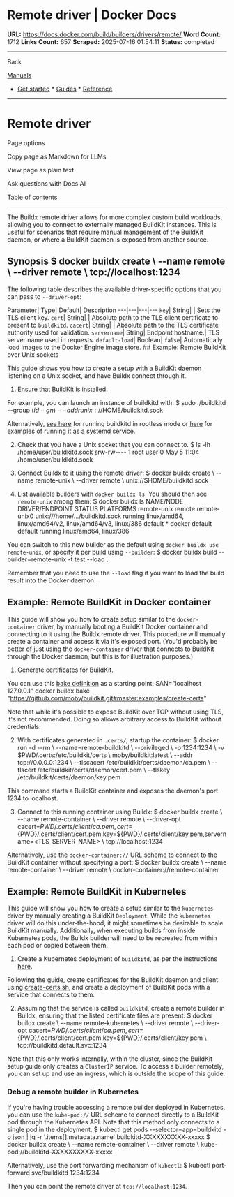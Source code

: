 # Remote driver | Docker Docs

**URL:** https://docs.docker.com/build/builders/drivers/remote/
**Word Count:** 1712
**Links Count:** 657
**Scraped:** 2025-07-16 01:54:11
**Status:** completed

---

Back

[Manuals](https://docs.docker.com/manuals/)

  * [Get started](https://docs.docker.com/get-started/)   * [Guides](https://docs.docker.com/guides/)   * [Reference](https://docs.docker.com/reference/)

* * *

# Remote driver

Page options

Copy page as Markdown for LLMs

View page as plain text

Ask questions with Docs AI

Table of contents

* * *

The Buildx remote driver allows for more complex custom build workloads, allowing you to connect to externally managed BuildKit instances. This is useful for scenarios that require manual management of the BuildKit daemon, or where a BuildKit daemon is exposed from another source.

## Synopsis               $ docker buildx create \       --name remote \       --driver remote \       tcp://localhost:1234     

The following table describes the available driver-specific options that you can pass to `--driver-opt`:

Parameter| Type| Default| Description   ---|---|---|---   `key`| String| | Sets the TLS client key.   `cert`| String| | Absolute path to the TLS client certificate to present to `buildkitd`.   `cacert`| String| | Absolute path to the TLS certificate authority used for validation.   `servername`| String| Endpoint hostname.| TLS server name used in requests.   `default-load`| Boolean| `false`| Automatically load images to the Docker Engine image store.      ## Example: Remote BuildKit over Unix sockets

This guide shows you how to create a setup with a BuildKit daemon listening on a Unix socket, and have Buildx connect through it.

  1. Ensure that [BuildKit](https://github.com/moby/buildkit) is installed.

For example, you can launch an instance of buildkitd with:                    $ sudo ./buildkitd --group $(id -gn) --addr unix://$HOME/buildkitd.sock          

Alternatively, [see here](https://github.com/moby/buildkit/blob/master/docs/rootless.md) for running buildkitd in rootless mode or [here](https://github.com/moby/buildkit/tree/master/examples/systemd) for examples of running it as a systemd service.

  2. Check that you have a Unix socket that you can connect to.                    $ ls -lh /home/user/buildkitd.sock          srw-rw---- 1 root user 0 May  5 11:04 /home/user/buildkitd.sock          

  3. Connect Buildx to it using the remote driver:                    $ docker buildx create \            --name remote-unix \            --driver remote \            unix://$HOME/buildkitd.sock          

  4. List available builders with `docker buildx ls`. You should then see `remote-unix` among them:                    $ docker buildx ls          NAME/NODE           DRIVER/ENDPOINT                        STATUS  PLATFORMS          remote-unix         remote            remote-unix0      unix:///home/.../buildkitd.sock        running linux/amd64, linux/amd64/v2, linux/amd64/v3, linux/386          default *           docker            default           default                                running linux/amd64, linux/386          

You can switch to this new builder as the default using `docker buildx use remote-unix`, or specify it per build using `--builder`:               $ docker buildx build --builder=remote-unix -t test --load .     

Remember that you need to use the `--load` flag if you want to load the build result into the Docker daemon.

## Example: Remote BuildKit in Docker container

This guide will show you how to create setup similar to the `docker-container` driver, by manually booting a BuildKit Docker container and connecting to it using the Buildx remote driver. This procedure will manually create a container and access it via it's exposed port. \(You'd probably be better of just using the `docker-container` driver that connects to BuildKit through the Docker daemon, but this is for illustration purposes.\)

  1. Generate certificates for BuildKit.

You can use this [bake definition](https://github.com/moby/buildkit/blob/master/examples/create-certs) as a starting point:                    SAN="localhost 127.0.0.1" docker buildx bake "https://github.com/moby/buildkit.git#master:examples/create-certs"          

Note that while it's possible to expose BuildKit over TCP without using TLS, it's not recommended. Doing so allows arbitrary access to BuildKit without credentials.

  2. With certificates generated in `.certs/`, startup the container:                    $ docker run -d --rm \            --name=remote-buildkitd \            --privileged \            -p 1234:1234 \            -v $PWD/.certs:/etc/buildkit/certs \            moby/buildkit:latest \            --addr tcp://0.0.0.0:1234 \            --tlscacert /etc/buildkit/certs/daemon/ca.pem \            --tlscert /etc/buildkit/certs/daemon/cert.pem \            --tlskey /etc/buildkit/certs/daemon/key.pem          

This command starts a BuildKit container and exposes the daemon's port 1234 to localhost.

  3. Connect to this running container using Buildx:                    $ docker buildx create \            --name remote-container \            --driver remote \            --driver-opt cacert=${PWD}/.certs/client/ca.pem,cert=${PWD}/.certs/client/cert.pem,key=${PWD}/.certs/client/key.pem,servername=<TLS_SERVER_NAME> \            tcp://localhost:1234          

Alternatively, use the `docker-container://` URL scheme to connect to the BuildKit container without specifying a port:                    $ docker buildx create \            --name remote-container \            --driver remote \            docker-container://remote-container          

## Example: Remote BuildKit in Kubernetes

This guide will show you how to create a setup similar to the `kubernetes` driver by manually creating a BuildKit `Deployment`. While the `kubernetes` driver will do this under-the-hood, it might sometimes be desirable to scale BuildKit manually. Additionally, when executing builds from inside Kubernetes pods, the Buildx builder will need to be recreated from within each pod or copied between them.

  1. Create a Kubernetes deployment of `buildkitd`, as per the instructions [here](https://github.com/moby/buildkit/tree/master/examples/kubernetes).

Following the guide, create certificates for the BuildKit daemon and client using [create-certs.sh](https://github.com/moby/buildkit/blob/master/examples/kubernetes/create-certs.sh), and create a deployment of BuildKit pods with a service that connects to them.

  2. Assuming that the service is called `buildkitd`, create a remote builder in Buildx, ensuring that the listed certificate files are present:                    $ docker buildx create \            --name remote-kubernetes \            --driver remote \            --driver-opt cacert=${PWD}/.certs/client/ca.pem,cert=${PWD}/.certs/client/cert.pem,key=${PWD}/.certs/client/key.pem \            tcp://buildkitd.default.svc:1234          

Note that this only works internally, within the cluster, since the BuildKit setup guide only creates a `ClusterIP` service. To access a builder remotely, you can set up and use an ingress, which is outside the scope of this guide.

### Debug a remote builder in Kubernetes

If you're having trouble accessing a remote builder deployed in Kubernetes, you can use the `kube-pod://` URL scheme to connect directly to a BuildKit pod through the Kubernetes API. Note that this method only connects to a single pod in the deployment.               $ kubectl get pods --selector=app=buildkitd -o json | jq -r '.items[].metadata.name'     buildkitd-XXXXXXXXXX-xxxxx     $ docker buildx create \       --name remote-container \       --driver remote \       kube-pod://buildkitd-XXXXXXXXXX-xxxxx     

Alternatively, use the port forwarding mechanism of `kubectl`:               $ kubectl port-forward svc/buildkitd 1234:1234     

Then you can point the remote driver at `tcp://localhost:1234`.